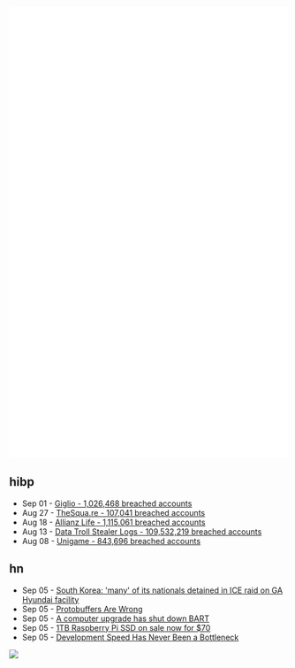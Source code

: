 ![Metrics](https://raw.githubusercontent.com/phixion/phixion/master/metrics.svg)

## hibp

<!--
for https://github.com/phixion/phixion/blob/main/.github/workflows/feeds.yml
-->
<!--START_SECTION:haveibeenpwnd-->
- Sep 01 - [Giglio - 1,026,468 breached accounts](https://haveibeenpwned.com/Breach/Giglio)
- Aug 27 - [TheSqua.re - 107,041 breached accounts](https://haveibeenpwned.com/Breach/TheSquare)
- Aug 18 - [Allianz Life - 1,115,061 breached accounts](https://haveibeenpwned.com/Breach/AllianzLife)
- Aug 13 - [Data Troll Stealer Logs - 109,532,219 breached accounts](https://haveibeenpwned.com/Breach/DataTrollStealerLogs)
- Aug 08 - [Unigame - 843,696 breached accounts](https://haveibeenpwned.com/Breach/Unigame)
<!--END_SECTION:haveibeenpwnd-->

## hn

<!--
for https://github.com/phixion/phixion/blob/main/.github/workflows/feeds.yml
-->
<!--START_SECTION:hn-->
- Sep 05 - [South Korea: 'many' of its nationals detained in ICE raid on GA Hyundai facility](https://www.nbcnews.com/news/us-news/ice-hyundai-plant-georgia-enforcement-action-rcna229148)
- Sep 05 - [Protobuffers Are Wrong](https://reasonablypolymorphic.com/blog/protos-are-wrong/)
- Sep 05 - [A computer upgrade has shut down BART](https://www.bart.gov/news/articles/2025/news20250905)
- Sep 05 - [1TB Raspberry Pi SSD on sale now for $70](https://www.raspberrypi.com/news/1tb-raspberry-pi-ssd-on-sale-now-for-70/)
- Sep 05 - [Development Speed Has Never Been a Bottleneck](https://pawelbrodzinski.substack.com/p/development-speed-is-not-a-bottleneck)
<!--END_SECTION:hn-->

<!--
for https://yhype.me
-->
![](https://hit.yhype.me/github/profile?user_id=13013670)
